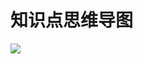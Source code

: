 # 知识点思维导图

![](https://edrawcloudpubliccn.oss-cn-shenzhen.aliyuncs.com/viewer/self/1059758/share/2024-4-3/1712127260/main.svg)
